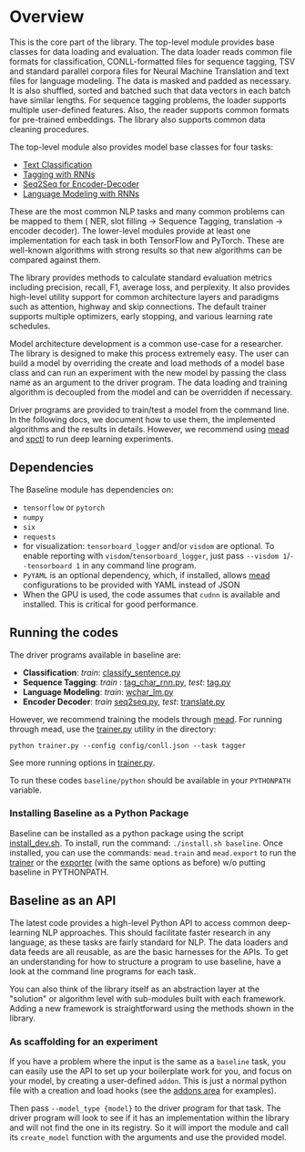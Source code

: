 # Overview

This is the core part of the library. The top-level module provides base classes for data loading and evaluation. The data loader reads common file formats for classification, CONLL-formatted files for sequence tagging, TSV and standard parallel corpora files for Neural Machine Translation and text files for language modeling. The data is masked and padded as necessary. It is also shuffled, sorted and batched such that data vectors in each batch have similar lengths. For sequence tagging problems, the loader supports multiple user-defined features. Also, the reader supports common formats for pre-trained embeddings. The library also supports common data cleaning procedures.

The top-level module also provides model base classes for four tasks: 
 
- [Text Classification](classify.md)
- [Tagging with RNNs](tagging.md)
- [Seq2Seq for Encoder-Decoder](seq2seq.md)
- [Language Modeling with RNNs](lm.md)

These are the most common NLP tasks and many common problems can be mapped to them ( NER, slot filling -> Sequence Tagging, translation -> encoder decoder). The lower-level modules provide at least one implementation for each task in both TensorFlow and PyTorch. These are well-known algorithms with strong results so that new algorithms can be compared against them. 

The library provides methods to calculate standard evaluation metrics including precision, recall, F1, average loss, and perplexity. It also provides high-level utility support for common architecture layers and paradigms such as attention, highway and skip connections. The default trainer supports multiple optimizers, early stopping, and various learning rate schedules.

Model architecture development is a common use-case for a researcher. The library is designed to make this process extremely easy. The user can build a model by overriding the create and load methods of a model base class and can run an experiment with the new model by passing the class name as an argument to the driver program. The data loading and training algorithm is decoupled from the model and can be overridden if necessary.

Driver programs are provided to train/test a model from the command line. In the following docs, we document how to use them, the implemented algorithms and the results in details. However, we recommend using [mead](mead.md) and [xpctl](xpctl.md) to run deep learning experiments.  


## Dependencies

The Baseline module has dependencies on:

- `tensorflow` or `pytorch`
- `numpy`
- `six`
- `requests`
- for visualization: `tensorboard_logger` and/or `visdom` are optional. To enable reporting with `visdom`/`tensorboard_logger`, just pass `--visdom 1`/`--tensorboard 1` in any command line program. 
- `PyYAML` is an optional dependency, which, if installed, allows [mead](mead.md) configurations to be provided with YAML instead of JSON
- When the GPU is used, the code assumes that `cudnn` is available and installed. This is critical for good performance.

## Running the codes

The driver programs available in baseline are:

- **Classification**: _train_: [classify_sentence.py](../python/classify_sentence.py) 
- **Sequence Tagging**: _train_ : [tag_char_rnn.py](../python/tag_char_rnn.py), _test_: [tag.py](../python/tag.py)
- **Language Modeling**: _train_: [wchar_lm.py](../python/wchar_lm.py) 
- **Encoder Decoder**: _train_ [seq2seq.py](../python/seq2seq.py), _test_: [translate.py](../python/translate.py)  
  
However, we recommend training the models through [mead](../python/mead/README.md). For running through mead, use the [trainer.py](../python/mead/trainer.py) utility in the directory:

```
python trainer.py --config config/conll.json --task tagger
```

See more running options in [trainer.py](../python/mead/trainer.py).

To run these codes `baseline/python` should be available in your `PYTHONPATH` variable.  

### Installing Baseline as a Python Package

Baseline can be installed as a python package using the script [install_dev.sh](../python/install_dev.sh). To install, run the command: `./install.sh baseline`. Once installed, you can use the commands: `mead.train` and `mead.export` to  run the [trainer](../python/mead/trainer.py) or the [exporter](../python/mead/export.py) (with the same options as before) w/o putting baseline in PYTHONPATH. 

## Baseline as an API

The latest code provides a high-level Python API to access common deep-learning NLP approaches.  This should facilitate faster research in any language, as these tasks are fairly standard for NLP.  The data loaders and data feeds are all reusable, as are the basic harnesses for the APIs.  To get an understanding for how to structure a program to use baseline, have a look at the command line programs for each task.

You can also think of the library itself as an abstraction layer at the "solution" or algorithm level with sub-modules built with each framework. Adding a new framework is straightforward using the methods shown in the library.

### As scaffolding for an experiment

If you have a problem where the input is the same as a `baseline` task, you can easily use the API to set up your boilerplate work for you, and focus on your model, by creating a user-defined `addon`.  This is just a normal python file with a creation and load hooks (see the [addons area](../python/addons) for examples). 

Then pass `--model_type {model}` to the driver program for that task.  The driver program will look to see if it has an implementation within the library and will not find the one in its registry.  So it will import the module and call its `create_model` function with the arguments and use the provided model.

